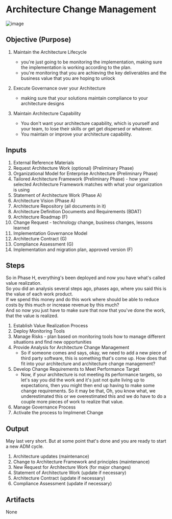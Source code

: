 # Architecture Change Management

![image](https://github.com/Glareone/AZ-304-305-SA-And-Architecture-Design-In-Depth/assets/4239376/fc7c4335-dc66-4adc-b65b-c9fc37059a20)

## Objective (Purpose)
1. Maintain the Architecture Lifecycle  
   * you're just going to be monitoring the implementation, making sure the implementation is working according to the plan.  
   * you're monitoring that you are achieving the key deliverables and the business value that you are hoping to unlock  

2. Execute Governance over your Architecture  
   * making sure that your solutions maintain compliance to your architecture designs
3. Maintain Architecture Capability
   * You don't want your architecture capability, which is yourself and your team, to lose their skills or get get dispersed or whatever.
   * You maintain or improve your architecture capability.
  
## Inputs
1. External Reference Materials
2. Request Architecture Work (optional) (Preliminary Phase)
3. Organizational Model for Enterprise Architecture (Preliminary Phase)
4. Tailored Architecture Framework (Preliminary Phase) - how your selected Architecture Framework matches with what your organization is using
5. Statement of Architecture Work (Phase A)
6. Architecture Vision (Phase A)
7. Architecture Repository (all documents in it)
8. Architecture Definition Documents and Requirements (BDAT)
9. Architecture Roadmap (F)
10. Change Request - technology change, business changes, lessons learned
11. Implementation Governance Model
12. Architecture Contract (G)
13. Compliance Assessment (G)
14. Implementation and migration plan, approved version (F)

## Steps
So in Phase H, everything's been deployed and now you have what's called value realization.  
So you did an analysis several steps ago, phases ago, where you said this is the value of each work product.  
If we spend this money and do this work where should be able to reduce costs by this much or increase revenue by this much?  
And so now you just have to make sure that now that you've done the work, that the value is realized.  

1. Establish Value Realization Process
2. Deploy Monitoring Tools
3. Manage Risks - plan based on monitoring tools how to manage different situations and find new opportunities
4. Provide Analysis for Architecture Change Management
   - So if someone comes and says, okay, we need to add a new piece of third party software, this is something that's come up. How does that fit into your architecture and architecture change management?
5. Develop Change Requirements to Meet Performance Target
   - Now, if your architecture is not meeting its performance targets, so let's say you did the work and it's just not quite living up to expectations, then you might then end up having to make some change requirements. So it may be that, Oh, you know what, we underestimated this or we overestimated this and we do have to do a couple more pieces of work to realize that value.
6. Manage Governance Process
7. Activate the process to Implmenet Change

## Output
May last very short. But at some point that's done and you are ready to start a new ADM cycle.
1. Architecture updates (maintenance)
2. Change to Architecture Framework and principles (maintenance)
3. New Request for Architecture Work (for major changes)
4. Statement of Architecture Work (update if necessary)
5. Architecture Contract (update if necessary)
6. Compliance Assessment (update if necessary)

## Artifacts
None
